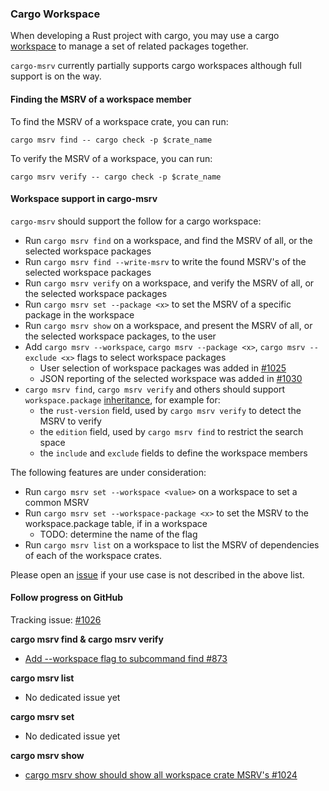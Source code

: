 ### Cargo Workspace

When developing a Rust project with cargo, you may use a cargo [workspace](https://doc.rust-lang.org/cargo/reference/workspaces.html)
to manage a set of related packages together.

`cargo-msrv` currently partially supports cargo workspaces although full support is on the way.

#### Finding the MSRV of a workspace member

To find the MSRV of a workspace crate, you can run:

```shell
cargo msrv find -- cargo check -p $crate_name
```

To verify the MSRV of a workspace, you can run:

```shell
cargo msrv verify -- cargo check -p $crate_name
```

#### Workspace support in cargo-msrv

`cargo-msrv` should support the follow for a cargo workspace:

- Run `cargo msrv find` on a workspace, and find the MSRV of all, or the selected workspace packages
- Run `cargo msrv find --write-msrv` to write the found MSRV's of the selected workspace packages
- Run `cargo msrv verify` on a workspace, and verify the MSRV of all, or the selected workspace packages
- Run `cargo msrv set --package <x>` to set the MSRV of a specific package in the workspace
- Run `cargo msrv show` on a workspace, and present the MSRV of all, or the selected workspace packages, to the user
- Add `cargo msrv --workspace`, `cargo msrv --package <x>`, `cargo msrv --exclude <x>` flags to select workspace packages
  - User selection of workspace packages was added in [#1025](https://github.com/foresterre/cargo-msrv/pull/1025/files)
  - JSON reporting of the selected workspace was added in [#1030](https://github.com/foresterre/cargo-msrv/pull/1030/files) 
- `cargo msrv find`, `cargo msrv verify` and others should support `workspace.package` [inheritance](https://doc.rust-lang.org/cargo/reference/workspaces.html#the-package-table), for example for:
  - the `rust-version` field, used by `cargo msrv verify` to detect the MSRV to verify
  - the `edition` field, used by `cargo msrv find` to restrict the search space
  - the `include` and `exclude` fields to define the workspace members

The following features are under consideration:
- Run `cargo msrv set --workspace <value>` on a workspace to set a common MSRV
- Run `cargo msrv set --workspace-package <x>` to set the MSRV to the workspace.package table, if in a workspace
    - TODO: determine the name of the flag
- Run `cargo msrv list` on a workspace to list the MSRV of dependencies of each of the workspace crates.  

Please open an [issue](https://github.com/foresterre/cargo-msrv/issues) if your use case is not described in the above list.

#### Follow progress on GitHub

Tracking issue: [#1026](https://github.com/foresterre/cargo-msrv/issues/1026)

**cargo msrv find &amp; cargo msrv verify**

- [Add --workspace flag to subcommand find #873](https://github.com/foresterre/cargo-msrv/issues/873)

**cargo msrv list**

- No dedicated issue yet

**cargo msrv set**

- No dedicated issue yet

**cargo msrv show**

- [cargo msrv show should show all workspace crate MSRV's #1024](https://github.com/foresterre/cargo-msrv/issues/1024)

